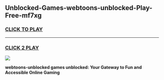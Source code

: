 
## Unblocked-Games-webtoons-unblocked-Play-Free-mf7xg
<h3>
<a href="https://premium76.site?title=webtoons-unblocked&ref=21A">CLICK TO PLAY</a></h3>
<hr>

<h3>
<a href="https://premium76.site?title=webtoons-unblocked&ref=21A">CLICK 2 PLAY</a>
  
</h3>

<a href="https://premium76.site?title=webtoons-unblocked&ref=21A"><img src="https://clearcache.store/games.png"></a>


**webtoons-unblocked games unblocked: Your Gateway to Fun and Accessible Online Gaming**
